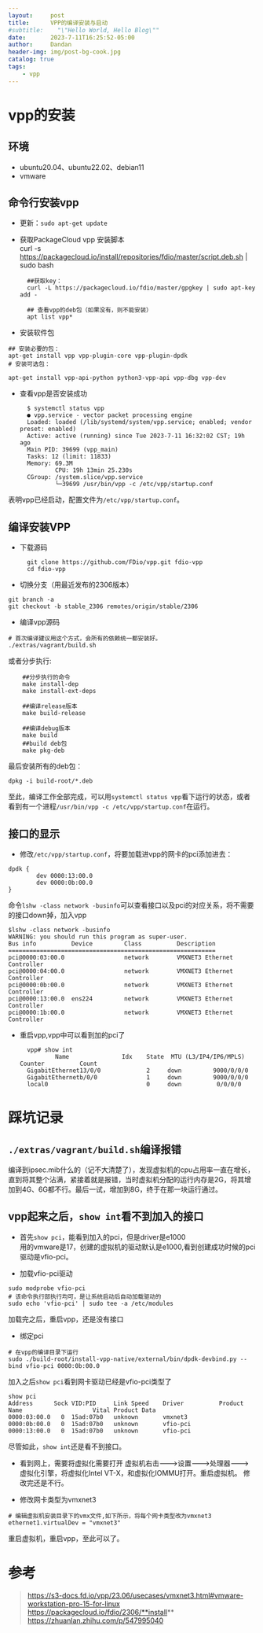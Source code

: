 ```yaml
---
layout:     post
title:      VPP的编译安装与启动
#subtitle:    "\"Hello World, Hello Blog\""
date:       2023-7-11T16:25:52-05:00
author:     Dandan
header-img: img/post-bg-cook.jpg
catalog: true
tags:
    - vpp
---
```


# vpp的安装
## 环境
- ubuntu20.04、ubuntu22.02、debian11
- vmware

## 命令行安装vpp  
- 更新：`sudo apt-get update`
- 获取PackageCloud vpp 安装脚本   
        curl -s https://packagecloud.io/install/repositories/fdio/master/script.deb.sh | sudo bash

        ##获取key：
        curl -L https://packagecloud.io/fdio/master/gpgkey | sudo apt-key add -

        ## 查看vpp的deb包（如果没有，则不能安装）
        apt list vpp*

- 安装软件包    

```shell
## 安装必要的包：
apt-get install vpp vpp-plugin-core vpp-plugin-dpdk
# 安装可选包：

apt-get install vpp-api-python python3-vpp-api vpp-dbg vpp-dev
```

- 查看vpp是否安装成功    

        $ systemctl status vpp
        ● vpp.service - vector packet processing engine
        Loaded: loaded (/lib/systemd/system/vpp.service; enabled; vendor preset: enabled)
        Active: active (running) since Tue 2023-7-11 16:32:02 CST; 19h ago
        Main PID: 39699 (vpp_main)
        Tasks: 12 (limit: 11833)
        Memory: 69.3M
                CPU: 19h 13min 25.230s
        CGroup: /system.slice/vpp.service
                └─39699 /usr/bin/vpp -c /etc/vpp/startup.conf


表明vpp已经启动，配置文件为`/etc/vpp/startup.conf`。

## 编译安装VPP    
- 下载源码  

        git clone https://github.com/FDio/vpp.git fdio-vpp
        cd fdio-vpp

- 切换分支（用最近发布的2306版本）
```
git branch -a
git checkout -b stable_2306 remotes/origin/stable/2306
```
- 编译vpp源码
```
# 首次编译建议用这个方式，会所有的依赖统一都安装好。
./extras/vagrant/build.sh
```
或者分步执行:  
 
        ##分步执行的命令  
        make install-dep
        make install-ext-deps

        ##编译release版本  
        make build-release

        ##编译debug版本
        make build
        ##build deb包
        make pkg-deb


最后安装所有的deb包：
```
dpkg -i build-root/*.deb
```
至此，编译工作全部完成，可以用`systemctl status vpp`看下运行的状态，或者看到有一个进程`/usr/bin/vpp -c /etc/vpp/startup.conf`在运行。

## 接口的显示
- 修改`/etc/vpp/startup.conf`，将要加载进vpp的网卡的pci添加进去：
```
dpdk {
        dev 0000:13:00.0
        dev 0000:0b:00.0
}
```
命令`lshw -class network -businfo`可以查看接口以及pci的对应关系，将不需要的接口down掉，加入vpp
```
$lshw -class network -businfo
WARNING: you should run this program as super-user.
Bus info          Device         Class          Description
===========================================================
pci@0000:03:00.0                 network        VMXNET3 Ethernet Controller
pci@0000:04:00.0                 network        VMXNET3 Ethernet Controller
pci@0000:0b:00.0                 network        VMXNET3 Ethernet Controller
pci@0000:13:00.0  ens224         network        VMXNET3 Ethernet Controller
pci@0000:1b:00.0                 network        VMXNET3 Ethernet Controller
```
- 重启vpp,vpp中可以看到加的pci了   

        vpp# show int
                Name               Idx    State  MTU (L3/IP4/IP6/MPLS)     Counter          Count
        GigabitEthernet13/0/0             2     down         9000/0/0/0
        GigabitEthernetb/0/0              1     down         9000/0/0/0
        local0                            0     down          0/0/0/0


# 踩坑记录
## `./extras/vagrant/build.sh`编译报错
编译到ipsec.mib什么的（记不大清楚了），发现虚拟机的cpu占用率一直在增长，直到将其整个沾满，紧接着就是报错，当时虚拟机分配的运行内存是2G，将其增加到4G、6G都不行。最后一试，增加到8G，终于在那一块运行通过。

## vpp起来之后，`show int`看不到加入的接口
- 首先`show pci`，能看到加入的pci，但是driver是e1000  
用的vmware是17，创建的虚拟机的驱动默认是e1000,看到创建成功时候的pci驱动是vfio-pci。

- 加载vfio-pci驱动
```
sudo modprobe vfio-pci
# 该命令执行部执行均可，是让系统启动后自动加载驱动的
sudo echo 'vfio-pci' | sudo tee -a /etc/modules
```
加载完之后，重启vpp，还是没有接口

- 绑定pci
```
# 在vpp的编译目录下运行
sudo ./build-root/install-vpp-native/external/bin/dpdk-devbind.py --bind vfio-pci 0000:0b:00.0
```
加入之后`show pci`看到网卡驱动已经是vfio-pci类型了

```
show pci
Address      Sock VID:PID     Link Speed    Driver          Product Name                    Vital Product Data
0000:03:00.0   0  15ad:07b0   unknown       vmxnet3
0000:0b:00.0   0  15ad:07b0   unknown       vfio-pci
0000:13:00.0   0  15ad:07b0   unknown       vfio-pci

```
尽管如此，`show int`还是看不到接口。

- 看到网上，需要将虚拟化需要打开
虚拟机右击--->设置--->处理器--->虚拟化引擎，将虚拟化Intel VT-X，和虚拟化IOMMU打开。重启虚拟机。
修改完还是不行。

- 修改网卡类型为vmxnet3
```
# 编辑虚拟机安装目录下的vmx文件,如下所示，将每个网卡类型改为vmxnet3
ethernet1.virtualDev = "vmxnet3"
```
重启虚拟机，重启vpp，至此可以了。

# 参考
>https://s3-docs.fd.io/vpp/23.06/usecases/vmxnet3.html#vmware-workstation-pro-15-for-linux
>https://packagecloud.io/fdio/2306/**install**
>https://zhuanlan.zhihu.com/p/547995040